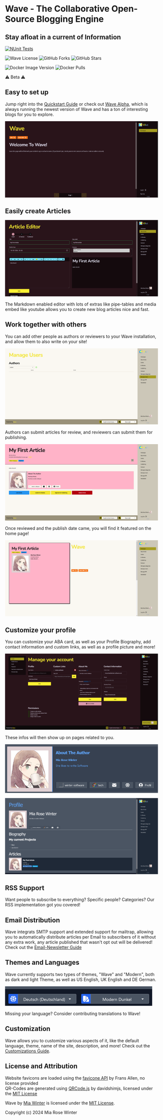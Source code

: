 <img src="./Wave/Assets/Wave%20Logo%20Transparent.png" alt="" width="300" />

# Wave - The Collaborative Open-Source Blogging Engine
## Stay afloat in a current of Information

[![NUnit Tests](https://github.com/miawinter98/Wave/actions/workflows/testing.yml/badge.svg?branch=main)](https://github.com/miawinter98/Wave/actions/workflows/testing.yml)

![Wave License](https://img.shields.io/github/license/miawinter98/Wave?color=green&style=for-the-badge)
![GitHub Forks](https://img.shields.io/github/forks/miawinter98/Wave?label=github%20forks&logo=github&style=for-the-badge)
![GitHub Stars](https://img.shields.io/github/stars/miawinter98/Wave?label=github%20stars&color=yellow&logo=github&style=for-the-badge)

![Docker Image Version](https://img.shields.io/docker/v/miawinter/wave?color=informational&logo=docker&label=latest&style=for-the-badge)
![Docker Pulls](https://img.shields.io/docker/pulls/miawinter/wave?color=informational&logo=docker&style=for-the-badge)

⚠ Beta ⚠ 

## Easy to set up

Jump right into the [Quickstart Guide](../../wiki/Quickstart) or check out 
[Wave Alpha](https://blog.winter-software.com/), which is always running the newest
version of Wave and has a ton of interesting blogs for you to explore.

![](img/home-first-start.png)

## Easily create Articles

![](img/article-editor.png)

The Markdown enabled editor with lots of extras like pipe-tables and media embed 
like youtube allows you to create new blog articles nice and fast.

## Work together with others

You can add other people as authors or reviewers to your Wave installation, and allow 
them to also write on your site!

![](img/manage-users.png)

Authors can submit articles for review, and reviewers can submit them for publishing. 

![](img/article-example.png)

Once reviewed and the publish date came, you will find it featured on the home page!

![](img/home-first-article.png)

## Customize your profile 

You can customize your ABA card, as well as your Profile Biography, add contact 
information and custom links, as well as a profile picture and more!

![](img/manage-account-filled-in.png)

These infos will then show up on pages related to you.

![](img/about-the-author-card.png)

![](img/profile-example.png)

## RSS Support 

Want people to subscribe to everything? Specific people? Categories? Our RSS 
implementation got you covered!

## Email Distribution

Wave integrats SMTP support and extended support for mailtrap, allowing you to 
automatically distribute articles per Email to subscribers of it without any extra 
work, any article published that wasn't opt out will be delivered! Check out
the [Email-Newsletter Guide](../../wiki/Email-Newsletter)

## Themes and Languages

Wave currently supports two types of themes, "Wave" and "Modern", both as dark and 
light Theme, as well as US English, UK English and DE German. 

![](img/language-theme-pickers.png)

Missing your language? Consider contributing translations to Wave!

## Customization 

Wave allows you to customize various aspects of it, like the default language, theme, 
name of the site, description, and more! Check out the 
[Customizations Guide](../../wiki/Customization).

## License and Attribution

Website favicons are loaded using the [favicone API](https://github.com/fransallen/favicone) by
Frans Allen, no license provided  
QR-Codes are generated using [QRCode.js](https://davidshimjs.github.io/qrcodejs/) by 
davidshimjs, licensed under the [MIT License](https://github.com/davidshimjs/qrcodejs/blob/master/LICENSE)  

Wave by [Mia Winter](https://miawinter.de/) is licensed under the [MIT License](https://en.wikipedia.org/wiki/MIT_License).  

Copyright (c) 2024 Mia Rose Winter
